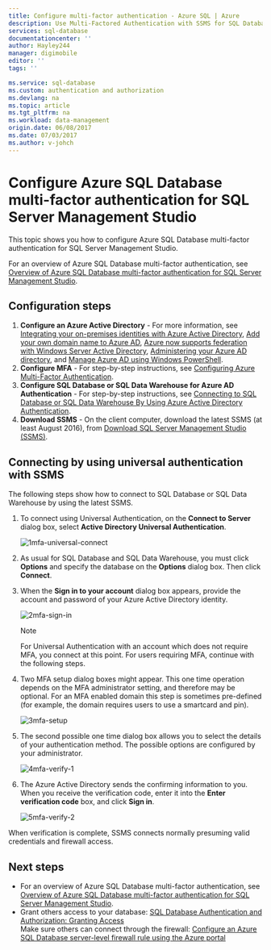 ```yaml
---
title: Configure multi-factor authentication - Azure SQL | Azure
description: Use Multi-Factored Authentication with SSMS for SQL Database and SQL Data Warehouse.
services: sql-database
documentationcenter: ''
author: Hayley244
manager: digimobile
editor: ''
tags: ''

ms.service: sql-database
ms.custom: authentication and authorization
ms.devlang: na
ms.topic: article
ms.tgt_pltfrm: na
ms.workload: data-management
origin.date: 06/08/2017
ms.date: 07/03/2017
ms.author: v-johch
---
```

# Configure Azure SQL Database multi-factor authentication for SQL Server Management Studio

This topic shows you how to configure Azure SQL Database multi-factor authentication for SQL Server Management Studio. 

For an overview of Azure SQL Database multi-factor authentication, see [Overview of Azure SQL Database multi-factor authentication for SQL Server Management Studio](./sql-database-ssms-mfa-authentication.md).

## Configuration steps

1. **Configure an Azure Active Directory** - For more information, see [Integrating your on-premises identities with Azure Active Directory](../active-directory/connect/active-directory-aadconnect.md), [Add your own domain name to Azure AD](https://azure.microsoft.com/blog/2012/11/28/windows-azure-now-supports-federation-with-windows-server-active-directory/), [Azure now supports federation with Windows Server Active Directory](https://azure.microsoft.com/blog/2012/11/28/windows-azure-now-supports-federation-with-windows-server-active-directory/), [Administering your Azure AD directory](https://msdn.microsoft.com/zh-cn/library/azure/hh967611.aspx), and [Manage Azure AD using Windows PowerShell](https://msdn.microsoft.com/zh-cn/library/azure/jj151815.aspx).
2. **Configure MFA** - For step-by-step instructions, see [Configuring Azure Multi-Factor Authentication](../multi-factor-authentication/multi-factor-authentication-whats-next.md). 
3. **Configure SQL Database or SQL Data Warehouse for Azure AD Authentication** - For step-by-step instructions, see [Connecting to SQL Database or SQL Data Warehouse By Using Azure Active Directory Authentication](./sql-database-aad-authentication.md).
4. **Download SSMS** - On the client computer, download the latest SSMS (at least August 2016), from [Download SQL Server Management Studio (SSMS)](https://msdn.microsoft.com/zh-cn/library/mt238290.aspx).

## Connecting by using universal authentication with SSMS

The following steps show how to connect to SQL Database or SQL Data Warehouse by using the latest SSMS.

1. To connect using Universal Authentication, on the **Connect to Server** dialog box, select **Active Directory Universal Authentication**.

   ![1mfa-universal-connect][1]
2. As usual for SQL Database and SQL Data Warehouse, you must click **Options** and specify the database on the **Options** dialog box. Then click **Connect**.
3. When the **Sign in to your account** dialog box appears, provide the account and password of your Azure Active Directory identity.

   ![2mfa-sign-in][2]

   > [!NOTE]
   > For Universal Authentication with an account which does not require MFA, you connect at this point. For users requiring MFA, continue with the following steps.
   > 
   > 
4. Two MFA setup dialog boxes might appear. This one time operation depends on the MFA administrator setting, and therefore may be optional. For an MFA enabled domain this step is sometimes pre-defined (for example, the domain requires users to use a smartcard and pin).  

   ![3mfa-setup][3]
5. The second possible one time dialog box allows you to select the details of your authentication method. The possible options are configured by your administrator.

   ![4mfa-verify-1][4]
6. The Azure Active Directory sends the confirming information to you. When you receive the verification code, enter it into the **Enter verification code** box, and click **Sign in**.

   ![5mfa-verify-2][5]

When verification is complete, SSMS connects normally presuming valid credentials and firewall access.

## Next steps

* For an overview of Azure SQL Database multi-factor authentication, see [Overview of Azure SQL Database multi-factor authentication for SQL Server Management Studio](./sql-database-ssms-mfa-authentication.md).
* Grant others access to your database: [SQL Database Authentication and Authorization: Granting Access](./sql-database-manage-logins.md)  
Make sure others can connect through the firewall: [Configure an Azure SQL Database server-level firewall rule using the Azure portal](./sql-database-configure-firewall-settings.md)

[1]: ./media/sql-database-ssms-mfa-auth/1mfa-universal-connect.png
[2]: ./media/sql-database-ssms-mfa-auth/2mfa-sign-in.png
[3]: ./media/sql-database-ssms-mfa-auth/3mfa-setup.png
[4]: ./media/sql-database-ssms-mfa-auth/4mfa-verify-1.png
[5]: ./media/sql-database-ssms-mfa-auth/5mfa-verify-2.png